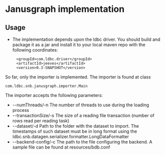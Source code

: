 # Janusgraph implementation


## Usage
* The implementation depends upon the ldbc driver. You should build and package it as a jar  and install it to your local maven repo with the following coordinates:
```
     <groupId>com.ldbc.driver</groupId>
     <artifactId>jeeves</artifactId>
     <version>0.3-SNAPSHOT</version>
```

So far, only the importer is implemented. The importer is found at class

```
com.ldbc.snb.janusgraph.importer.Main
```
The importer accepts the following parameters:
* --numThreads/-n The number of threads to use during the loading process
* --transactionSize/-s The size of a reading file transaction (number of rows read per reading task)
* --dataset/-d Path to the folder with the dataset to import. The timestamps of such dataset must be in long format using the ldbc.snb.datagen.serializer.formatter.LongDataFormatter
* --backend-config/-c The path to the file configuring the backend. A sample file can be found at resources/bdb.conf

